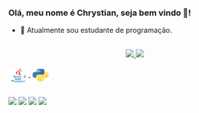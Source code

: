    ### Olá, meu nome é Chrystian, seja bem vindo 🦅!     
- 🔭 Atualmente sou estudante de programação.
##
<div align="center">
  <a href="https://github.com/chrystian-souza">
  <img height="180em" src="https://github-readme-stats.vercel.app/api?username=chrystian-souza&show_icons=true&theme=highcontrast&include_all_commits=true&count_private=true"/>
  <img height="190em" src="https://github-readme-stats.vercel.app/api/top-langs/?username=chrystian-souza&layout=compact&langs_count=7&theme=highcontrast"/>
</div>
<div style="display: inline_block"><br>
  <img align="center" alt="Chrys-Java" height="30" width="40" src="https://raw.githubusercontent.com/devicons/devicon/master/icons/java/java-original.svg">
  <img align="center" alt="Chrys-Python" height="30" width="40" src="https://raw.githubusercontent.com/devicons/devicon/master/icons/python/python-original.svg">
</div>
   
   ##
   
  <div> 
  <a href="https://facebook.com/chrystian.souza.3" target="_blank"><img src="https://img.shields.io/badge/Facebook-1877F2?style=for-the-badge&logo=facebook&logoColor=white" target="_blank"></a>
  <a href="https://instagram.com/_ochrys" target="_blank"><img src="https://img.shields.io/badge/-Instagram-%23E4405F?style=for-the-badge&logo=instagram&logoColor=white" target="_blank"></a>
  <a href = "mailto:chrystian.souza.silveira@gmail.com"><img src="https://img.shields.io/badge/-Gmail-%23333?style=for-the-badge&logo=gmail&logoColor=white" target="_blank"></a>
  <a href="https://www.linkedin.com/in/chrystiansouza1994" target="_blank"><img src="https://img.shields.io/badge/-LinkedIn-%230077B5?style=for-the-badge&logo=linkedin&logoColor=white" target="_blank"></a> 
 
 
</div>
